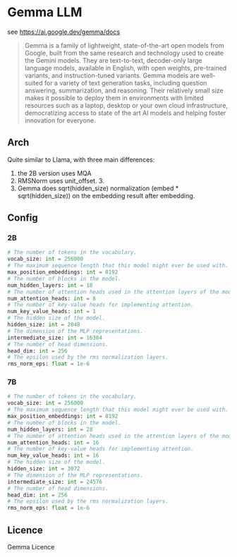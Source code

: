 # Gemma LLM

see https://ai.google.dev/gemma/docs

> Gemma is a family of lightweight, state-of-the-art open models from Google, built from the same research and technology used to create the Gemini models. They are text-to-text, decoder-only large language models, available in English, with open weights, pre-trained variants, and instruction-tuned variants. Gemma models are well-suited for a variety of text generation tasks, including question answering, summarization, and reasoning. Their relatively small size makes it possible to deploy them in environments with limited resources such as a laptop, desktop or your own cloud infrastructure, democratizing access to state of the art AI models and helping foster innovation for everyone.

## Arch

Quite similar to Llama, with three main differences:

1. the 2B version uses MQA
2. RMSNorm uses unit_offset. 3.
3. Gemma does sqrt(hidden_size) normalization (embed * sqrt(hidden_size)) on the embedding result after embedding.

## Config

### 2B

```python
# The number of tokens in the vocabulary.
vocab_size: int = 256000
# The maximum sequence length that this model might ever be used with.
max_position_embeddings: int = 8192
# The number of blocks in the model.
num_hidden_layers: int = 18
# The number of attention heads used in the attention layers of the model.
num_attention_heads: int = 8
# The number of key-value heads for implementing attention.
num_key_value_heads: int = 1
# The hidden size of the model.
hidden_size: int = 2048
# The dimension of the MLP representations.
intermediate_size: int = 16384
# The number of head dimensions.
head_dim: int = 256
# The epsilon used by the rms normalization layers.
rms_norm_eps: float = 1e-6
```

### 7B

```python
# The number of tokens in the vocabulary.
vocab_size: int = 256000
# The maximum sequence length that this model might ever be used with.
max_position_embeddings: int = 8192
# The number of blocks in the model.
num_hidden_layers: int = 28
# The number of attention heads used in the attention layers of the model.
num_attention_heads: int = 16
# The number of key-value heads for implementing attention.
num_key_value_heads: int = 16
# The hidden size of the model.
hidden_size: int = 3072
# The dimension of the MLP representations.
intermediate_size: int = 24576
# The number of head dimensions.
head_dim: int = 256
# The epsilon used by the rms normalization layers.
rms_norm_eps: float = 1e-6
```

## Licence

Gemma Licence